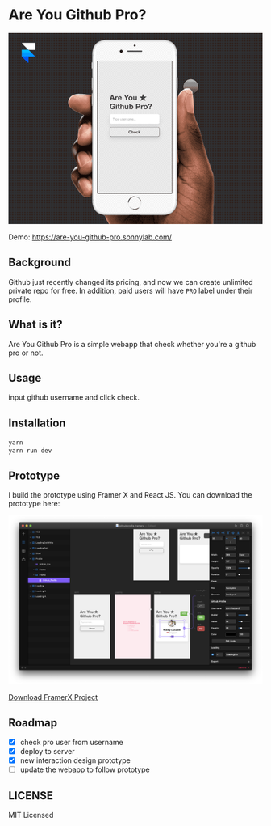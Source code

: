 # Are You Github Pro?

![image](gig.gif)

Demo: https://are-you-github-pro.sonnylab.com/

## Background

Github just recently changed its pricing, and now we can create unlimited private repo for free. In addition, paid users will have `PRO` label under their profile.

## What is it?

Are You Github Pro is a simple webapp that check whether you're a github pro or not.

## Usage

input github username and click check.

## Installation

```
yarn
yarn run dev
```

## Prototype

I build the prototype using Framer X and React JS. You can download the prototype here:

![ss](ss.png)

[Download FramerX Project](githubprofile.framerx)

## Roadmap

- [x] check pro user from username
- [x] deploy to server
- [x] new interaction design prototype
- [ ] update the webapp to follow prototype

## LICENSE

MIT Licensed
